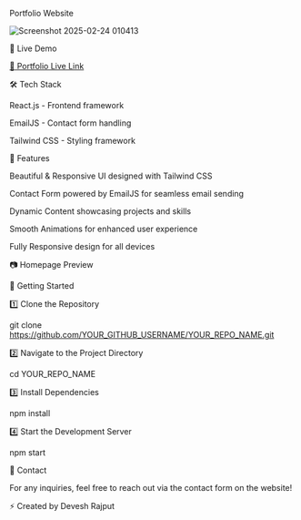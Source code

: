 Portfolio Website

![Screenshot 2025-02-24 010413](https://github.com/user-attachments/assets/c0ebc453-8391-48fd-84fb-ec8b9f8f6b0f)


🚀 Live Demo

[🔗 Portfolio Live Link](https://portfolio-vs-code-theme-eight.vercel.app/)

🛠 Tech Stack

React.js - Frontend framework

EmailJS - Contact form handling

Tailwind CSS - Styling framework

📜 Features

Beautiful & Responsive UI designed with Tailwind CSS

Contact Form powered by EmailJS for seamless email sending

Dynamic Content showcasing projects and skills

Smooth Animations for enhanced user experience

Fully Responsive design for all devices

📷 Homepage Preview



🚀 Getting Started

1️⃣ Clone the Repository

git clone https://github.com/YOUR_GITHUB_USERNAME/YOUR_REPO_NAME.git

2️⃣ Navigate to the Project Directory

cd YOUR_REPO_NAME

3️⃣ Install Dependencies

npm install

4️⃣ Start the Development Server

npm start

📧 Contact

For any inquiries, feel free to reach out via the contact form on the website!

⚡ Created by Devesh Rajput
